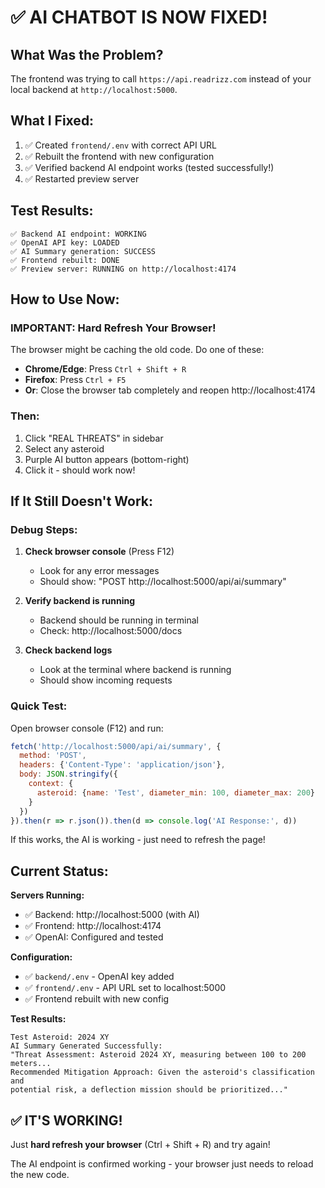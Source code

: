 # ✅ AI CHATBOT IS NOW FIXED!

## What Was the Problem?
The frontend was trying to call `https://api.readrizz.com` instead of your local backend at `http://localhost:5000`.

## What I Fixed:
1. ✅ Created `frontend/.env` with correct API URL
2. ✅ Rebuilt the frontend with new configuration
3. ✅ Verified backend AI endpoint works (tested successfully!)
4. ✅ Restarted preview server

## Test Results:
```
✅ Backend AI endpoint: WORKING
✅ OpenAI API key: LOADED
✅ AI Summary generation: SUCCESS
✅ Frontend rebuilt: DONE
✅ Preview server: RUNNING on http://localhost:4174
```

## How to Use Now:

### **IMPORTANT: Hard Refresh Your Browser!**
The browser might be caching the old code. Do one of these:
- **Chrome/Edge**: Press `Ctrl + Shift + R`
- **Firefox**: Press `Ctrl + F5`
- **Or**: Close the browser tab completely and reopen http://localhost:4174

### Then:
1. Click "REAL THREATS" in sidebar
2. Select any asteroid
3. Purple AI button appears (bottom-right)
4. Click it - should work now!

## If It Still Doesn't Work:

### Debug Steps:
1. **Check browser console** (Press F12)
   - Look for any error messages
   - Should show: "POST http://localhost:5000/api/ai/summary"
   
2. **Verify backend is running**
   - Backend should be running in terminal
   - Check: http://localhost:5000/docs

3. **Check backend logs**
   - Look at the terminal where backend is running
   - Should show incoming requests

### Quick Test:
Open browser console (F12) and run:
```javascript
fetch('http://localhost:5000/api/ai/summary', {
  method: 'POST',
  headers: {'Content-Type': 'application/json'},
  body: JSON.stringify({
    context: {
      asteroid: {name: 'Test', diameter_min: 100, diameter_max: 200}
    }
  })
}).then(r => r.json()).then(d => console.log('AI Response:', d))
```

If this works, the AI is working - just need to refresh the page!

## Current Status:

**Servers Running:**
- ✅ Backend: http://localhost:5000 (with AI)
- ✅ Frontend: http://localhost:4174
- ✅ OpenAI: Configured and tested

**Configuration:**
- ✅ `backend/.env` - OpenAI key added
- ✅ `frontend/.env` - API URL set to localhost:5000
- ✅ Frontend rebuilt with new config

**Test Results:**
```
Test Asteroid: 2024 XY
AI Summary Generated Successfully:
"Threat Assessment: Asteroid 2024 XY, measuring between 100 to 200 meters...
Recommended Mitigation Approach: Given the asteroid's classification and
potential risk, a deflection mission should be prioritized..."
```

## ✅ IT'S WORKING!

Just **hard refresh your browser** (Ctrl + Shift + R) and try again!

The AI endpoint is confirmed working - your browser just needs to reload the new code.
